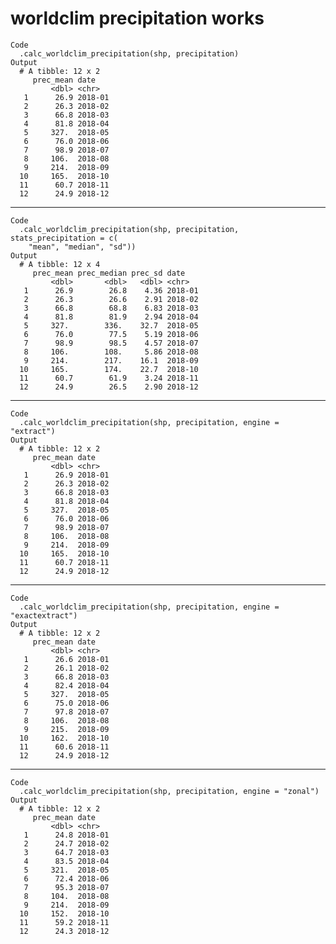 # worldclim precipitation works

    Code
      .calc_worldclim_precipitation(shp, precipitation)
    Output
      # A tibble: 12 x 2
         prec_mean date   
             <dbl> <chr>  
       1      26.9 2018-01
       2      26.3 2018-02
       3      66.8 2018-03
       4      81.8 2018-04
       5     327.  2018-05
       6      76.0 2018-06
       7      98.9 2018-07
       8     106.  2018-08
       9     214.  2018-09
      10     165.  2018-10
      11      60.7 2018-11
      12      24.9 2018-12

---

    Code
      .calc_worldclim_precipitation(shp, precipitation, stats_precipitation = c(
        "mean", "median", "sd"))
    Output
      # A tibble: 12 x 4
         prec_mean prec_median prec_sd date   
             <dbl>       <dbl>   <dbl> <chr>  
       1      26.9        26.8    4.36 2018-01
       2      26.3        26.6    2.91 2018-02
       3      66.8        68.8    6.83 2018-03
       4      81.8        81.9    2.94 2018-04
       5     327.        336.    32.7  2018-05
       6      76.0        77.5    5.19 2018-06
       7      98.9        98.5    4.57 2018-07
       8     106.        108.     5.86 2018-08
       9     214.        217.    16.1  2018-09
      10     165.        174.    22.7  2018-10
      11      60.7        61.9    3.24 2018-11
      12      24.9        26.5    2.90 2018-12

---

    Code
      .calc_worldclim_precipitation(shp, precipitation, engine = "extract")
    Output
      # A tibble: 12 x 2
         prec_mean date   
             <dbl> <chr>  
       1      26.9 2018-01
       2      26.3 2018-02
       3      66.8 2018-03
       4      81.8 2018-04
       5     327.  2018-05
       6      76.0 2018-06
       7      98.9 2018-07
       8     106.  2018-08
       9     214.  2018-09
      10     165.  2018-10
      11      60.7 2018-11
      12      24.9 2018-12

---

    Code
      .calc_worldclim_precipitation(shp, precipitation, engine = "exactextract")
    Output
      # A tibble: 12 x 2
         prec_mean date   
             <dbl> <chr>  
       1      26.6 2018-01
       2      26.1 2018-02
       3      66.8 2018-03
       4      82.4 2018-04
       5     327.  2018-05
       6      75.0 2018-06
       7      97.8 2018-07
       8     106.  2018-08
       9     215.  2018-09
      10     162.  2018-10
      11      60.6 2018-11
      12      24.9 2018-12

---

    Code
      .calc_worldclim_precipitation(shp, precipitation, engine = "zonal")
    Output
      # A tibble: 12 x 2
         prec_mean date   
             <dbl> <chr>  
       1      24.8 2018-01
       2      24.7 2018-02
       3      64.7 2018-03
       4      83.5 2018-04
       5     321.  2018-05
       6      72.4 2018-06
       7      95.3 2018-07
       8     104.  2018-08
       9     214.  2018-09
      10     152.  2018-10
      11      59.2 2018-11
      12      24.3 2018-12

